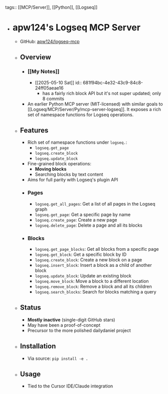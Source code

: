 tags:: [[MCP/Server]], [[Python]], [[Logseq]]

- # apw124's Logseq MCP Server
	- GitHub: [apw124/logseq-mcp](https://github.com/apw124/logseq-mcp)
	- ## Overview
		- ### [[My Notes]]
			- [[2025-05-10 Sat]]
			  id:: 681f94bc-4e32-43c9-84c8-24ff05aeae16
				- has a fairly rich block API but it's not super updated; only 8 commits
		- An earlier Python MCP server (MIT-licensed) with similar goals to [[Logseq/MCP/Server/Py/mcp-server-logseq]]. It exposes a rich set of namespace functions for Logseq operations.
	- ## Features
		- Rich set of namespace functions under `logseq.`:
			- `logseq.get_page`
			- `logseq.create_block`
			- `logseq.update_block`
		- Fine-grained block operations:
			- **Moving blocks**
			- Searching blocks by text content
		- Aims for full parity with Logseq's plugin API
		- ### Pages
		  [](https://github.com/apw124/logseq-mcp#pages)
			- `logseq.get_all_pages`: Get a list of all pages in the Logseq graph
			- `logseq.get_page`: Get a specific page by name
			- `logseq.create_page`: Create a new page
			- `logseq.delete_page`: Delete a page and all its blocks
		- ### Blocks
		  [](https://github.com/apw124/logseq-mcp#blocks)
			- `logseq.get_page_blocks`: Get all blocks from a specific page
			- `logseq.get_block`: Get a specific block by ID
			- `logseq.create_block`: Create a new block on a page
			- `logseq.insert_block`: Insert a block as a child of another block
			- `logseq.update_block`: Update an existing block
			- `logseq.move_block`: Move a block to a different location
			- `logseq.remove_block`: Remove a block and all its children
			- `logseq.search_blocks`: Search for blocks matching a query
	- ## Status
		- **Mostly inactive** (single-digit GitHub stars)
		- May have been a proof-of-concept
		- Precursor to the more polished dailydaniel project
	- ## Installation
		- Via source: `pip install -e .`
	- ## Usage
		- Tied to the Cursor IDE/Claude integration